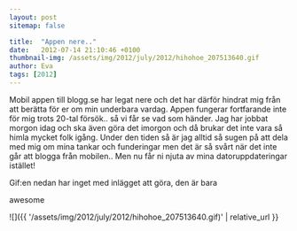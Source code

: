 ```yaml
---
layout: post
sitemap: false

title:  "Appen nere.."
date:   2012-07-14 21:10:46 +0100
thumbnail-img: /assets/img/2012/july/2012/hihohoe_207513640.gif
author: Eva
tags: [2012]
---
```


Mobil appen till blogg.se har legat nere och det har därför hindrat mig från att berätta för er om min underbara vardag. Appen fungerar fortfarande inte för mig trots 20-tal försök.. så vi får se vad som händer. Jag har jobbat morgon idag och ska även göra det imorgon och då brukar det inte vara så himla mycket folk igång. Under den tiden så är jag alltid så sugen på att dela med mig om mina tankar och funderingar men det är så svårt när det inte går att blogga från mobilen.. Men nu får ni njuta av mina datoruppdateringar istället!









Gif:en nedan har inget med inlägget att göra, den är bara 

awesome

![]({{ '/assets/img/2012/july/2012/hihohoe_207513640.gif)'  | relative_url }}

